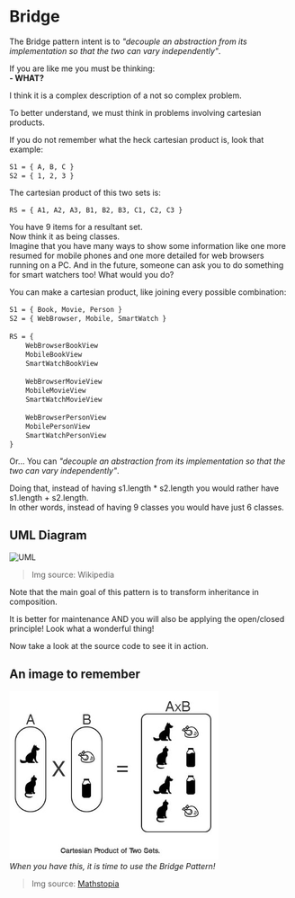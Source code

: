 # Bridge
The Bridge pattern intent is to *"decouple an abstraction from its implementation so that the two can vary independently"*.

If you are like me you must be thinking:  
**\- WHAT?**

I think it is a complex description of a not so complex problem.  

To better understand, we must think in problems involving cartesian products.

If you do not remember what the heck cartesian product is, look that example:

```
S1 = { A, B, C }
S2 = { 1, 2, 3 }
```

The cartesian product of this two sets is:

```
RS = { A1, A2, A3, B1, B2, B3, C1, C2, C3 }
```

You have 9 items for a resultant set.  
Now think it as being classes.  
Imagine that you have many ways to show some information like one more resumed for mobile phones and one more detailed for web browsers running on a PC. And in the future, someone can ask you to do something for smart watchers too! What would you do?

You can make a cartesian product, like joining every possible combination:

```
S1 = { Book, Movie, Person }
S2 = { WebBrowser, Mobile, SmartWatch }

RS = {
    WebBrowserBookView
    MobileBookView
    SmartWatchBookView

    WebBrowserMovieView
    MobileMovieView
    SmartWatchMovieView

    WebBrowserPersonView
    MobilePersonView
    SmartWatchPersonView
}
```

Or... You can *"decouple an abstraction from its implementation so that the two can vary independently"*.

Doing that, instead of having s1.length * s2.length you would rather have s1.length + s2.length.  
In other words, instead of having 9 classes you would have just 6 classes.

## UML Diagram
![UML](https://upload.wikimedia.org/wikipedia/commons/f/fd/W3sDesign_Bridge_Design_Pattern_UML.jpg)

> Img source: Wikipedia

Note that the main goal of this pattern is to transform inheritance in composition.

It is better for maintenance AND you will also be applying the open/closed principle! Look what a wonderful thing!

Now take a look at the source code to see it in action.

## An image to remember
![Cartesian Product](/img/cartesian-products.jpg)  
*When you have this, it is time to use the Bridge Pattern!*

> Img source: [Mathstopia](https://www.mathstopia.net/sets/cartesian-product)